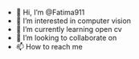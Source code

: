- 👋 Hi, I’m @Fatima911
- 👀 I’m interested in computer vision 
- 🌱 I’m currently learning open cv
- 💞️ I’m looking to collaborate on 
- 📫 How to reach me 

<!---
Fatima911/Fatima911 is a ✨ special ✨ repository because its `README.md` (this file) appears on your GitHub profile.
You can click the Preview link to take a look at your changes.
--->
